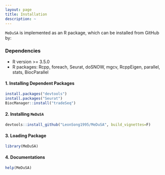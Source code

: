 ```yaml
---
layout: page
title: Installation
description: ~
---
```


`MeDuSA` is implemented as an R package, which can be installed from GitHub by:

### Dependencies 
* R version >= 3.5.0
* R packages: Rcpp, foreach, Seurat, doSNOW, mgcv, RcppEigen, parallel, stats, BiocParallel

#### 1. Installing Dependent Packages
```r
install.packages("devtools")
install.packages("Seurat")
BiocManager::install("tradeSeq")
```

#### 2. Installing `MeDuSA`
```r
devtools::install_github("LeonSong1995/MeDuSA", build_vignettes=F)
```

#### 3. Loading Package
```r
library(MeDuSA)
```

#### 4. Documentations
```r
help(MeDuSA)
```
